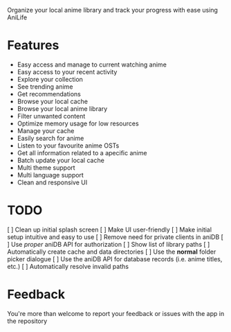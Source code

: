 Organize your local anime library and track your progress with ease using AniLife
# Features
 - Easy access and manage to current watching anime
 - Easy access to your recent activity
 - Explore your collection
 - See trending anime
 - Get recommendations
 - Browse your local cache
 - Browse your local anime library
 - Filter unwanted content
 - Optimize memory usage for low resources
 - Manage your cache
 - Easily search for anime
 - Listen to your favourite anime OSTs
 - Get all information related to a apecific anime
 - Batch update your local cache
 - Multi theme support
 - Multi language support
 - Clean and responsive UI
# TODO
[ ] Clean up initial splash screen
[ ] Make UI user-friendly
[ ] Make initial setup intuitive and easy to use
[ ] Remove need for private clients in aniDB
[ ] Use _proper_ aniDB API for authorization
[ ] Show list of library paths
[ ] Automatically create cache and data directories
[ ] Use the __normal__ folder picker dialogue
[ ] Use the aniDB API for database records (i.e. anime titles, etc.)
[ ] Automatically resolve invalid paths
# Feedback
You're more than welcome to report your feedback or issues with the app in the repository
